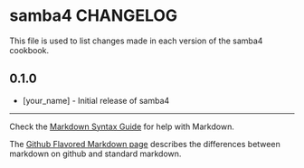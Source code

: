 samba4 CHANGELOG
================

This file is used to list changes made in each version of the samba4 cookbook.

0.1.0
-----
- [your_name] - Initial release of samba4

- - -
Check the [Markdown Syntax Guide](http://daringfireball.net/projects/markdown/syntax) for help with Markdown.

The [Github Flavored Markdown page](http://github.github.com/github-flavored-markdown/) describes the differences between markdown on github and standard markdown.
